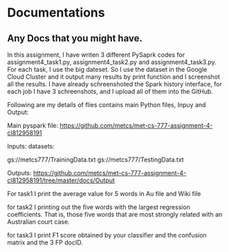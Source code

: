 
# Documentations 


## Any Docs that you might have. 


In this assignment, I have writen 3 different PySaprk codes for assignment4_task1.py, assignment4_task2.py and assignment4_task3.py. For each task, I use the big dateset. So I use the dataset in the Google Cloud Cluster and it output many results by print function and I screenshot all the results. I have already schreenshoted the Spark history interface, for each job I have 3 schreenshots, and I upload all of them into the GitHub.

Following are my details of flies contains main Python files, Inpuy and Output:

Main pyspark file: https://github.com/metcs/met-cs-777-assignment-4-cl812958191

Inputs: datasets:

gs://metcs777/TrainingData.txt
gs://metcs777/TestingData.txt

Outputs: https://github.com/metcs/met-cs-777-assignment-4-cl812958191/tree/master/docs/Output

For task1 I print the average value for 5 words in Au file and Wiki file

for task2 I printing out the five words with the largest regression coefficients. That is, those five words that are most strongly related with an Australian court case.

for task3 I print F1 score obtained by your classifier and the confusion matrix and the 3 FP docID.
